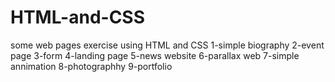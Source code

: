 # HTML-and-CSS
some web pages exercise using HTML and CSS
1-simple biography
2-event page
3-form
4-landing page
5-news website
6-parallax web
7-simple annimation
8-photographhy
9-portfolio
